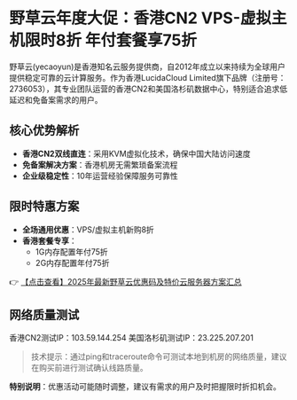 # 野草云年度大促：香港CN2 VPS-虚拟主机限时8折 年付套餐享75折

野草云(yecaoyun)是香港知名云服务提供商，自2012年成立以来持续为全球用户提供稳定可靠的云计算服务。作为香港LucidaCloud Limited旗下品牌（注册号：2736053），其专业团队运营的香港CN2和美国洛杉矶数据中心，特别适合追求低延迟和免备案需求的用户。

## 核心优势解析
- **香港CN2双线直连**：采用KVM虚拟化技术，确保中国大陆访问速度
- **免备案解决方案**：香港机房无需繁琐备案流程
- **企业级稳定性**：10年运营经验保障服务可靠性

## 限时特惠方案
- **全场通用优惠**：VPS/虚拟主机新购8折
- **香港套餐专享**：
  - 1G内存配置年付75折
  - 2G内存配置年付75折

👉 [【点击查看】2025年最新野草云优惠码及特价云服务器方案汇总](https://bit.ly/yecaoyun)

## 网络质量测试

香港CN2测试IP：103.59.144.254
美国洛杉矶测试IP：23.225.207.201

> 技术提示：通过ping和traceroute命令可测试本地到机房的网络质量，建议在购买前进行测试确认线路质量。

**特别说明**：优惠活动可能随时调整，建议有需求的用户及时把握限时折扣机会。